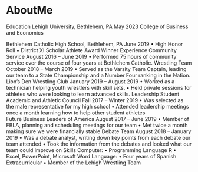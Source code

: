 # AboutMe
Education
Lehigh University, Bethlehem, PA									       May 2023
College of Business and Economics 

Bethlehem Catholic High School, Bethlehem, PA							       June 2019
•	High Honor Roll
•	District XI Scholar Athlete Award Winner
Experience
Community Service									       August 2016 – June 2019
•	Performed 75 hours of community service over the course of four years at Bethlehem Catholic. 
Wrestling Team								              October 2018 – March 2019
•	Served as the Varsity Team Captain, leading our team to a State Championship and a Number Four ranking in the Nation. 
Lion’s Den Wrestling Club     						              January 2019 – August 2019
•	Worked as a technician helping youth wrestlers with skill sets.
•	Held private sessions for athletes who were looking to learn advanced skills. 
Leadership
Student Academic and Athletic Council						        Fall 2017 – Winter 2019
•	Was selected as the male representative for my high school
•	Attended leadership meetings once a month learning how to help other student athletes   
Future Business Leaders of America					                   August 2017 – June 2019
•	Member of FBLA, planning and scheduling meetings for our team
•	Met twice a month making sure we were financially stable
Debate Team 						                                                  August 2018 – January 2019
•	Was a debate analyst, writing down key points from each debate our team attended
•	Took the information from the debates and looked what our team could improve on
Skills
Computer: 
•	Programming Language R
•	Excel, PowerPoint, Microsoft Word
Language: 
•	Four years of Spanish
Extracurricular
•	Member of the Lehigh Wrestling Team
